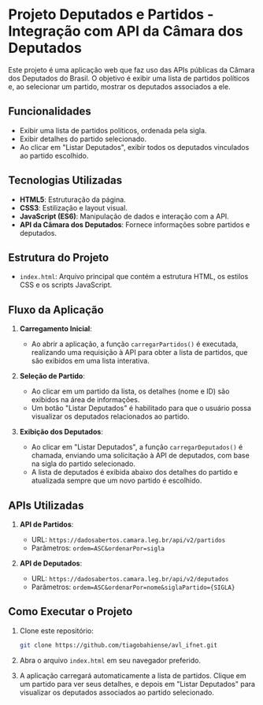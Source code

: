 # Projeto Deputados e Partidos - Integração com API da Câmara dos Deputados

Este projeto é uma aplicação web que faz uso das APIs públicas da Câmara dos Deputados do Brasil. O objetivo é exibir uma lista de partidos políticos e, ao selecionar um partido, mostrar os deputados associados a ele.

## Funcionalidades

- Exibir uma lista de partidos políticos, ordenada pela sigla.
- Exibir detalhes do partido selecionado.
- Ao clicar em "Listar Deputados", exibir todos os deputados vinculados ao partido escolhido.

## Tecnologias Utilizadas

- **HTML5**: Estruturação da página.
- **CSS3**: Estilização e layout visual.
- **JavaScript (ES6)**: Manipulação de dados e interação com a API.
- **API da Câmara dos Deputados**: Fornece informações sobre partidos e deputados.

## Estrutura do Projeto

- `index.html`: Arquivo principal que contém a estrutura HTML, os estilos CSS e os scripts JavaScript.

## Fluxo da Aplicação

1. **Carregamento Inicial**:
   - Ao abrir a aplicação, a função `carregarPartidos()` é executada, realizando uma requisição à API para obter a lista de partidos, que são exibidos em uma lista interativa.

2. **Seleção de Partido**:
   - Ao clicar em um partido da lista, os detalhes (nome e ID) são exibidos na área de informações.
   - Um botão "Listar Deputados" é habilitado para que o usuário possa visualizar os deputados relacionados ao partido.

3. **Exibição dos Deputados**:
   - Ao clicar em "Listar Deputados", a função `carregarDeputados()` é chamada, enviando uma solicitação à API de deputados, com base na sigla do partido selecionado.
   - A lista de deputados é exibida abaixo dos detalhes do partido e atualizada sempre que um novo partido é escolhido.

## APIs Utilizadas

1. **API de Partidos**:
   - URL: `https://dadosabertos.camara.leg.br/api/v2/partidos`
   - Parâmetros: `ordem=ASC&ordenarPor=sigla`

2. **API de Deputados**:
   - URL: `https://dadosabertos.camara.leg.br/api/v2/deputados`
   - Parâmetros: `ordem=ASC&ordenarPor=nome&siglaPartido={SIGLA}`

## Como Executar o Projeto

1. Clone este repositório:
    ```bash
    git clone https://github.com/tiagobahiense/avl_ifnet.git
    ```

2. Abra o arquivo `index.html` em seu navegador preferido.

3. A aplicação carregará automaticamente a lista de partidos. Clique em um partido para ver seus detalhes, e depois em "Listar Deputados" para visualizar os deputados associados ao partido selecionado.
